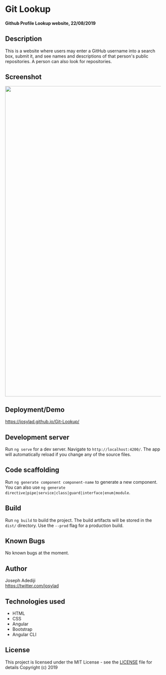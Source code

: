 # Git Lookup
#### Github Profile Lookup website, 22/08/2019

## Description
This is a website where users may enter a GitHub username into a search box, submit it, and see names and descriptions of that person's public repositories.
A person can also look for repositories.

## Screenshot
<img src="/gitlookup.png" width="1000">

## Deployment/Demo
https://josylad.github.io/Git-Lookup/

## Development server

Run `ng serve` for a dev server. Navigate to `http://localhost:4200/`. The app will automatically reload if you change any of the source files.

## Code scaffolding

Run `ng generate component component-name` to generate a new component. You can also use `ng generate directive|pipe|service|class|guard|interface|enum|module`.

## Build

Run `ng build` to build the project. The build artifacts will be stored in the `dist/` directory. Use the `--prod` flag for a production build.



## Known Bugs
No known bugs at the moment.
## Author
Joseph Adediji  
https://twitter.com/josylad

## Technologies used
* HTML
* CSS
* Angular
* Bootstrap
* Angular CLI
## License
This project is licensed under the MIT License - see the [LICENSE](LICENSE) file for details
Copyright (c) 2019
